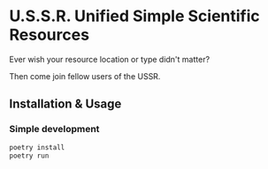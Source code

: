 # U.S.S.R. Unified Simple Scientific Resources

Ever wish your resource location or type didn't matter?

Then come join fellow users of the USSR.


## Installation & Usage
### Simple development
```bash
poetry install 
poetry run
```
